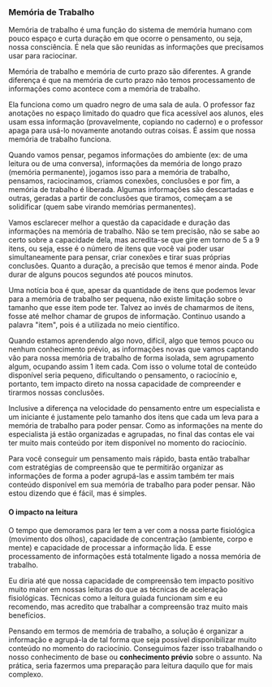 ### Memória de Trabalho

Memória de trabalho é uma função do sistema de memória humano com pouco espaço e curta duração em que ocorre o pensamento, ou seja, nossa consciência. É nela que são reunidas as informações que precisamos usar para raciocinar. 

Memória de trabalho e memória de curto prazo são diferentes. A grande diferença é que na memória de curto prazo não temos processamento de informações como acontece com a memória de trabalho.

Ela funciona como um quadro negro de uma sala de aula. O professor faz anotações no espaço limitado do quadro que fica acessível aos alunos, eles usam essa informação (provavelmente, copiando no caderno) e o professor apaga para usá-lo novamente anotando outras coisas. É assim que nossa memória de trabalho funciona.

Quando vamos pensar, pegamos informações do ambiente (ex: de uma leitura ou de uma conversa), informações da memória de longo prazo (memória permanente), jogamos isso para a memória de trabalho, pensamos, raciocinamos, criamos conexões, conclusões e por fim, a memória de trabalho é liberada. Algumas informações são descartadas e outras, geradas a partir de conclusões que tiramos, começam a se solidificar (quem sabe virando memórias permanentes).

Vamos esclarecer melhor a questão da capacidade e duração das informações na memória de trabalho. Não se tem precisão, não se sabe ao certo sobre a capacidade dela, mas acredita-se que gire em torno de 5 a 9 itens, ou seja, esse é o número de itens que você vai poder usar simultaneamente para pensar, criar conexões e tirar suas próprias conclusões. Quanto a duração, a precisão que temos é menor ainda. Pode durar de alguns poucos segundos até poucos minutos.

Uma notícia boa é que, apesar da quantidade de itens que podemos levar para a memória de trabalho ser pequena, não existe limitação sobre o tamanho que esse item pode ter. Talvez ao invés de chamarmos de itens, fosse até melhor chamar de grupos de informação. Continuo usando a palavra "item", pois é a utilizada no meio científico.

Quando estamos aprendendo algo novo, difícil, algo que temos pouco ou nenhum conhecimento prévio, as informações novas que vamos captando vão para nossa memória de trabalho de forma isolada, sem agrupamento algum, ocupando assim 1 item cada. Com isso o volume total de conteúdo disponível seria  pequeno, dificultando o pensamento, o raciocínio e, portanto, tem impacto direto na nossa capacidade de compreender e tirarmos nossas conclusões.

Inclusive a diferença na velocidade do pensamento entre um especialista e um iniciante é justamente pelo tamanho dos itens que cada um leva para a memória de trabalho para poder pensar. Como as informações na mente do especialista já estão organizadas e agrupadas, no final das contas ele vai ter muito mais conteúdo por item disponível no momento do raciocínio.

Para você conseguir um pensamento mais rápido, basta então trabalhar com estratégias de compreensão que te permitirão organizar as informações de forma a poder agrupá-las e assim também ter mais conteúdo disponível em sua memória de trabalho para poder pensar. Não estou dizendo que é fácil, mas é simples.

#### O impacto na leitura

O tempo que demoramos para ler tem a ver com a nossa parte fisiológica (movimento dos olhos), capacidade de concentração (ambiente, corpo e mente) e capacidade de processar a informação lida. E esse processamento de informações está totalmente ligado a nossa memória de trabalho.

Eu diria até que nossa capacidade de compreensão tem impacto positivo muito maior em nossas leituras do que as técnicas de aceleração fisiológicas. Técnicas como a leitura guiada funcionam sim e eu recomendo, mas acredito que trabalhar a compreensão traz muito mais benefícios.

Pensando em termos de memória de trabalho, a solução é organizar a informação e agrupá-la de tal forma que seja possível disponibilizar muito conteúdo no momento do raciocínio. Conseguimos fazer isso trabalhando o nosso conhecimento de base ou **conhecimento prévio** sobre o assunto. Na prática, seria fazermos uma preparação para leitura daquilo que for mais complexo.

